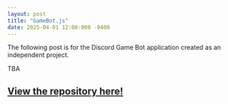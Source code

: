 ```yaml
---
layout: post
title: "GameBot.js"
date: 2025-04-01 12:00:000 -0400
---
```

The following post is for the Discord Game Bot application created as an independent project.

TBA

## [View the repository here!](https://github.com/AlexJBernard/gamebot-js)